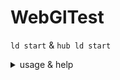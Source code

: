 # WebGlTest
`ld start` & `hub ld start`
<details>
<summary>usage & help</summary>

```bash
usage: start [-h] [-f] [-b]

optional arguments:
  -h, --help      show this help message and exit
  -f, --frontend
  -b, --backend
```

</details>
